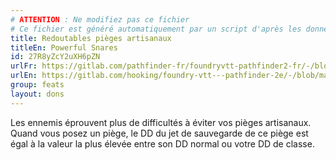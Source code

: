```yaml
---
# ATTENTION : Ne modifiez pas ce fichier
# Ce fichier est généré automatiquement par un script d'après les données du module Foundry VTT officiel et de sa traduction
title: Redoutables pièges artisanaux
titleEn: Powerful Snares
id: 27R8yZcY2uXH6pZN
urlFr: https://gitlab.com/pathfinder-fr/foundryvtt-pathfinder2-fr/-/blob/master/data/feats/27R8yZcY2uXH6pZN.htm
urlEn: https://gitlab.com/hooking/foundry-vtt---pathfinder-2e/-/blob/master/packs/data/feats.db/powerful-snares.json
group: feats
layout: dons
---
```

Les ennemis éprouvent plus de difficultés à éviter vos pièges artisanaux. Quand vous posez un piège, le DD du jet de sauvegarde de ce piège est égal à la valeur la plus élevée entre son DD normal ou votre DD de classe.


